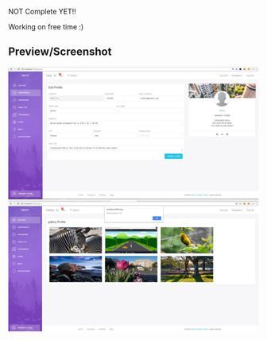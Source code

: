 NOT  Complete YET!!

Working on free time :)


## Preview/Screenshot

![server pannel](https://raw.githubusercontent.com/hootan09/nodejsHiddenCameraApp/master/pics/1.jpg)
![server pannel](https://raw.githubusercontent.com/hootan09/nodejsHiddenCameraApp/master/pics/2.jpg)